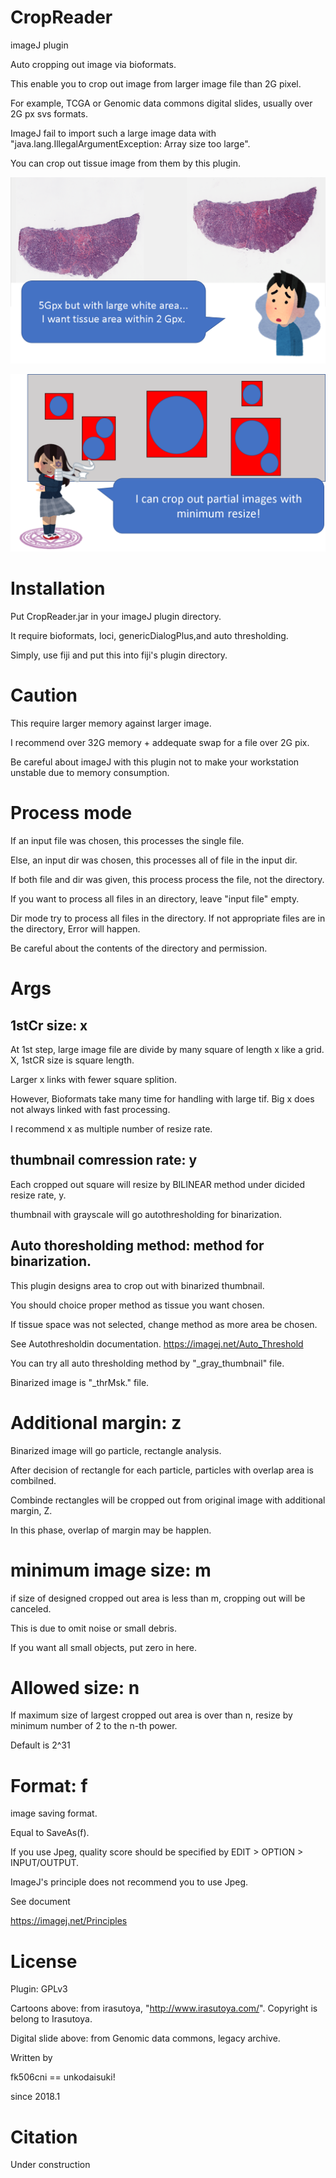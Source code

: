 CropReader
============

imageJ plugin

Auto cropping out image via bioformats.

This enable you to crop out image from larger image file than 2G pixel.

For example, TCGA or Genomic data commons digital slides, usually over 2G px svs formats.

ImageJ fail to import such a large image data with "java.lang.IllegalArgumentException: Array size too large".

You can crop out tissue image from them by this plugin.

![motive](https://github.com/fk506cni/ij_plgin/blob/master/motiv.png)

![resol](https://github.com/fk506cni/ij_plgin/blob/master/resol.png)

Installation
============

Put CropReader.jar in your imageJ plugin directory.

It require bioformats, loci, genericDialogPlus,and auto thresholding.

Simply, use fiji and put this into fiji's plugin directory.


Caution
============

This require larger memory against larger image.

I recommend over 32G memory + addequate swap for a file over 2G pix.

Be careful about imageJ with this plugin not to make your workstation unstable due to memory consumption.


Process mode
============

If an input file was chosen, this processes the single file.

Else, an input dir was chosen, this processes all of file in the input dir.

If both file and dir was given, this process process the file, not the directory.

If you want to process all files in an directory, leave "input file" empty.

Dir mode try to process all files in the directory. If not appropriate files are in the directory, Error will happen.

Be careful about the contents of the directory and permission.


Args
============
## 1stCr size: x

At 1st step, large image file are divide by many square of length x like a grid. X, 1stCR size is square length.

Larger x links with fewer square splition. 

However, Bioformats take many time for handling with large tif. Big x does not always linked with fast processing.

I recommend x as multiple number of resize rate.


## thumbnail comression rate: y

Each cropped out square will resize by BILINEAR method under dicided resize rate, y.

thumbnail with grayscale will go autothresholding for binarization.

## Auto thoresholding method: method for binarization.

This plugin designs area to crop out with binarized thumbnail.

You should choice proper method as tissue you want chosen.

If tissue space was not selected, change method as more area be chosen.

See Autothresholdin documentation. https://imagej.net/Auto_Threshold

You can try all auto thresholding method by "\_gray_thumbnail" file.

Binarized image is "\_thrMsk." file.


# Additional margin: z

Binarized image will go particle, rectangle analysis.

After decision of rectangle for each particle, particles with overlap area is combilned.

Combinde rectangles will be cropped out from original image with additional margin, Z.

In this phase, overlap of margin may be happlen.


# minimum image size: m

if size of designed cropped out area is less than m, cropping out will be canceled.

This is due to omit noise or small debris.

If you want all small objects, put zero in here.


# Allowed size: n

If maximum size of largest cropped out area is over than n, resize by minimum number of 2 to the n-th power.

Default is 2^31


# Format: f

image saving format.

Equal to SaveAs(f).

If you use Jpeg, quality score should be specified by EDIT > OPTION > INPUT/OUTPUT.

ImageJ's principle does not recommend you to use Jpeg.

See document

https://imagej.net/Principles




License
============

Plugin: GPLv3

Cartoons above: from irasutoya, "http://www.irasutoya.com/". Copyright is belong to Irasutoya.

Digital slide above: from Genomic data commons, legacy archive.



Written by

fk506cni == unkodaisuki!

since 2018.1


Citation
============

Under construction